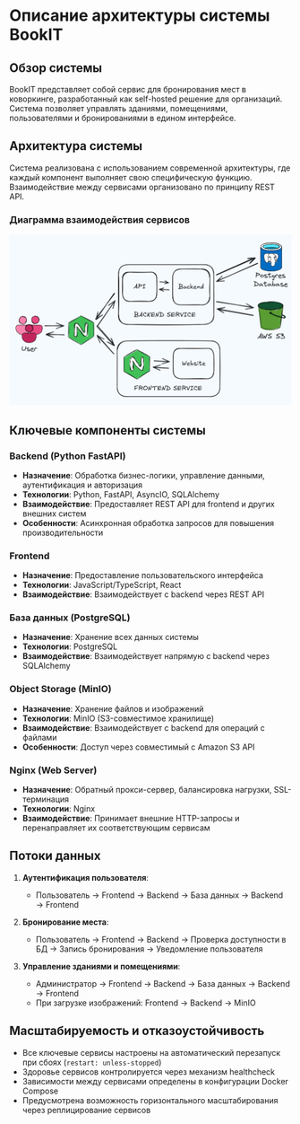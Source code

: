 # Описание архитектуры системы BookIT

## Обзор системы

BookIT представляет собой сервис для бронирования мест в коворкинге,
разработанный как self-hosted решение для
организаций. Система позволяет управлять зданиями, помещениями,
пользователями и бронированиями в едином интерфейсе.

## Архитектура системы

Система реализована с использованием современной архитектуры,
где каждый компонент выполняет свою специфическую функцию.
Взаимодействие между сервисами организовано по принципу REST API.

### Диаграмма взаимодействия сервисов

![Диаграмма взаимодействия сервисов](../docs-materials/services.png)

## Ключевые компоненты системы

### Backend (Python FastAPI)

- **Назначение**: Обработка бизнес-логики, управление данными, аутентификация и авторизация
- **Технологии**: Python, FastAPI, AsyncIO, SQLAlchemy
- **Взаимодействие**: Предоставляет REST API для frontend и других внешних систем
- **Особенности**: Асинхронная обработка запросов для повышения производительности

### Frontend

- **Назначение**: Предоставление пользовательского интерфейса
- **Технологии**: JavaScript/TypeScript, React
- **Взаимодействие**: Взаимодействует с backend через REST API

### База данных (PostgreSQL)

- **Назначение**: Хранение всех данных системы
- **Технологии**: PostgreSQL
- **Взаимодействие**: Взаимодействует напрямую с backend через SQLAlchemy

### Object Storage (MinIO)

- **Назначение**: Хранение файлов и изображений
- **Технологии**: MinIO (S3-совместимое хранилище)
- **Взаимодействие**: Взаимодействует с backend для операций с файлами
- **Особенности**: Доступ через совместимый с Amazon S3 API

### Nginx (Web Server)

- **Назначение**: Обратный прокси-сервер, балансировка нагрузки, SSL-терминация
- **Технологии**: Nginx
- **Взаимодействие**: Принимает внешние HTTP-запросы и перенаправляет их соответствующим сервисам

## Потоки данных

1. **Аутентификация пользователя**:
    - Пользователь → Frontend → Backend → База данных → Backend → Frontend

2. **Бронирование места**:
    - Пользователь → Frontend → Backend → Проверка доступности в БД → Запись бронирования → Уведомление пользователя

3. **Управление зданиями и помещениями**:
    - Администратор → Frontend → Backend → База данных → Backend → Frontend
    - При загрузке изображений: Frontend → Backend → MinIO

## Масштабируемость и отказоустойчивость

- Все ключевые сервисы настроены на автоматический перезапуск при сбоях (`restart: unless-stopped`)
- Здоровье сервисов контролируется через механизм healthcheck
- Зависимости между сервисами определены в конфигурации Docker Compose
- Предусмотрена возможность горизонтального масштабирования через реплицирование сервисов
